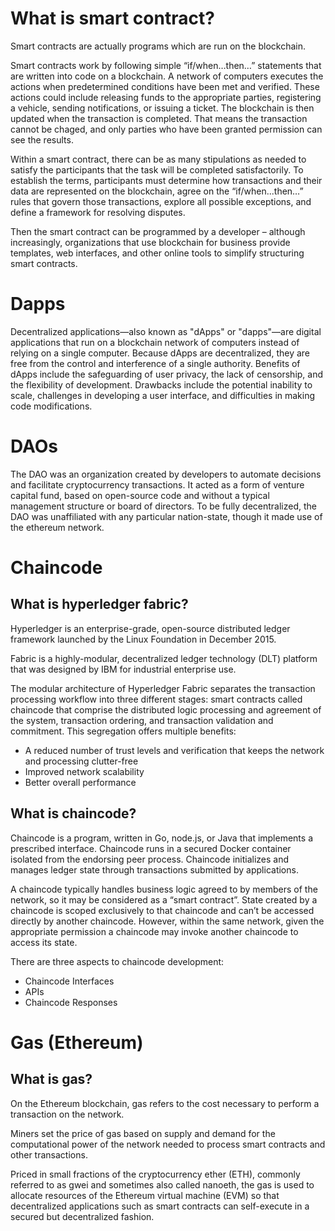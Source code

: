 # What is smart contract?
Smart contracts are actually programs which are run on the blockchain.

Smart contracts work by following simple “if/when…then…” statements that are written into code on a blockchain. A network of computers executes the actions  when predetermined conditions have been met and verified. These actions could include releasing funds to the appropriate parties, registering a vehicle, sending notifications, or issuing a ticket. The blockchain is then updated when the transaction is completed. That means the transaction cannot be chaged, and only parties who have been granted permission can see the results.

Within a smart contract, there can be as many stipulations as needed to satisfy the participants that the task will be completed satisfactorily. To establish the terms, participants must determine how transactions and their data are represented on the blockchain, agree on the “if/when...then…” rules that govern those transactions, explore all possible exceptions, and define a framework for resolving disputes.

Then the smart contract can be programmed by a developer – although increasingly, organizations that use blockchain for business provide templates, web interfaces, and other online tools to simplify structuring smart contracts.

# Dapps
Decentralized applications—also known as "dApps" or "dapps"—are digital applications that run on a blockchain network of computers instead of relying on a single computer.
Because dApps are decentralized, they are free from the control and interference of a single authority.
Benefits of dApps include the safeguarding of user privacy, the lack of censorship, and the flexibility of development.
Drawbacks include the potential inability to scale, challenges in developing a user interface, and difficulties in making code modifications.

# DAOs
The DAO was an organization created by developers to automate decisions and facilitate cryptocurrency transactions. It acted as a form of venture capital fund, based on open-source code and without a typical management structure or board of directors. To be fully decentralized, the DAO was unaffiliated with any particular nation-state, though it made use of the ethereum network. 
# Chaincode
## What is hyperledger fabric?
Hyperledger is an enterprise-grade, open-source distributed ledger framework launched by the Linux Foundation in December 2015.

Fabric is a highly-modular, decentralized ledger technology (DLT) platform that was designed by IBM for industrial enterprise use.

The modular architecture of Hyperledger Fabric separates the transaction processing workflow into three different stages: smart contracts called chaincode that comprise the distributed logic processing and agreement of the system, transaction ordering, and transaction validation and commitment.
This segregation offers multiple benefits:
- A reduced number of trust levels and verification that keeps the network and processing clutter-free
- Improved network scalability
- Better overall performance
## What is chaincode?
Chaincode is a program, written in Go, node.js, or Java that implements a prescribed interface. Chaincode runs in a secured Docker container isolated from the endorsing peer process. Chaincode initializes and manages ledger state through transactions submitted by applications.

A chaincode typically handles business logic agreed to by members of the network, so it may be considered as a “smart contract”. State created by a chaincode is scoped exclusively to that chaincode and can’t be accessed directly by another chaincode. However, within the same network, given the appropriate permission a chaincode may invoke another chaincode to access its state.

There are three aspects to chaincode development:
- Chaincode Interfaces
- APIs
- Chaincode Responses
# Gas (Ethereum)
## What is gas?
On the Ethereum blockchain, gas refers to the cost necessary to perform a transaction on the network.

Miners set the price of gas based on supply and demand for the computational power of the network needed to process smart contracts and other transactions.

Priced in small fractions of the cryptocurrency ether (ETH), commonly referred to as gwei and sometimes also called nanoeth, the gas is used to allocate resources of the Ethereum virtual machine (EVM) so that decentralized applications such as smart contracts can self-execute in a secured but decentralized fashion.